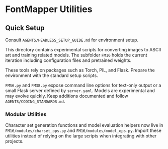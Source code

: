 # FontMapper Utilities

## Quick Setup

Consult `AGENTS/HEADLESS_SETUP_GUIDE.md` for environment setup.

This directory contains experimental scripts for converting images to ASCII art and training related models. The subfolder `FM16` holds the current iteration including configuration files and pretrained weights.

These tools rely on packages such as Torch, PIL, and Flask. Prepare the environment with the standard setup scripts.

`FMS6.py` and `FM38.py` expose command line options for text-only output or a small Flask server defined by `server.yaml`. Models are experimental and may evolve quickly. Keep additions documented and follow `AGENTS/CODING_STANDARDS.md`.

### Modular Utilities

Character set generation functions and model evaluation helpers now live in
`FM16/modules/charset_ops.py` and `FM16/modules/model_ops.py`. Import these
utilities instead of relying on the large scripts when integrating with other
projects.
